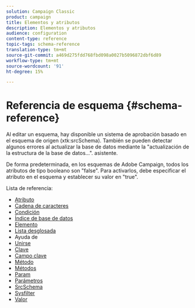 ```yaml
---
solution: Campaign Classic
product: campaign
title: Elementos y atributos
description: Elementos y atributos
audience: configuration
content-type: reference
topic-tags: schema-reference
translation-type: tm+mt
source-git-commit: a469d275fdd768fbd098a0027b5096872dbf6d89
workflow-type: tm+mt
source-wordcount: '91'
ht-degree: 15%

---
```



# Referencia de esquema {#schema-reference}

Al editar un esquema, hay disponible un sistema de aprobación basado en el esquema de origen (xtk:srcSchema). También se pueden detectar algunos errores al actualizar la base de datos mediante la &quot;actualización de la estructura de la base de datos...&quot;. asistente.

De forma predeterminada, en los esquemas de Adobe Campaign, todos los atributos de tipo booleano son &quot;false&quot;. Para activarlos, debe especificar el atributo en el esquema y establecer su valor en &quot;true&quot;.

Lista de referencia:

* [Atributo](schema/attribute.md)
* [Cadena de caracteres](schema/compute-string.md)
* [Condición](schema/condition.md)
* [Índice de base de datos](schema/db-index.md)
* [Elemento](schema/element.md)
* [Lista desglosada](schema/enumeration.md)
* Ayuda de [](schema/help.md)
* [Unirse](schema/join.md)
* [Clave](schema/key.md)
* [Campo clave](schema/keyfield.md)
* [Método](schema/method.md)
* [Métodos](schema/methods.md)
* [Param](schema/param.md)
* [Parámetros](schema/parameters.md)
* [SrcSchema](schema/srcschema.md)
* [Sysfilter](schema/sysfilter.md)
* [Valor](schema/value.md)
